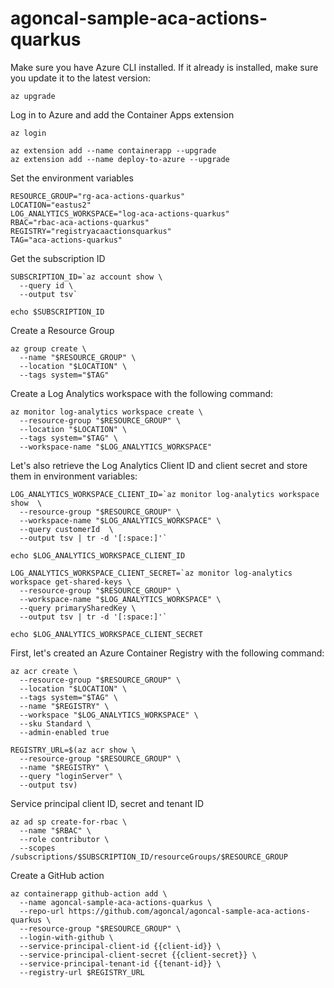 # agoncal-sample-aca-actions-quarkus

Make sure you have Azure CLI installed. If it already is installed, make sure you update it to the latest version:

```shell
az upgrade
```

Log in to Azure and add the Container Apps extension

```shell
az login

az extension add --name containerapp --upgrade
az extension add --name deploy-to-azure --upgrade
```

Set the environment variables

```shell
RESOURCE_GROUP="rg-aca-actions-quarkus"
LOCATION="eastus2"
LOG_ANALYTICS_WORKSPACE="log-aca-actions-quarkus"
RBAC="rbac-aca-actions-quarkus"
REGISTRY="registryacaactionsquarkus"
TAG="aca-actions-quarkus"
```

Get the subscription ID

```shell
SUBSCRIPTION_ID=`az account show \
  --query id \
  --output tsv`
  
echo $SUBSCRIPTION_ID  
```

Create a Resource Group

```shell
az group create \
  --name "$RESOURCE_GROUP" \
  --location "$LOCATION" \
  --tags system="$TAG"
```

Create a Log Analytics workspace with the following command:

```shell
az monitor log-analytics workspace create \
  --resource-group "$RESOURCE_GROUP" \
  --location "$LOCATION" \
  --tags system="$TAG" \
  --workspace-name "$LOG_ANALYTICS_WORKSPACE"
```

Let's also retrieve the Log Analytics Client ID and client secret and store them in environment variables:

```shell
LOG_ANALYTICS_WORKSPACE_CLIENT_ID=`az monitor log-analytics workspace show  \
  --resource-group "$RESOURCE_GROUP" \
  --workspace-name "$LOG_ANALYTICS_WORKSPACE" \
  --query customerId  \
  --output tsv | tr -d '[:space:]'`

echo $LOG_ANALYTICS_WORKSPACE_CLIENT_ID

LOG_ANALYTICS_WORKSPACE_CLIENT_SECRET=`az monitor log-analytics workspace get-shared-keys \
  --resource-group "$RESOURCE_GROUP" \
  --workspace-name "$LOG_ANALYTICS_WORKSPACE" \
  --query primarySharedKey \
  --output tsv | tr -d '[:space:]'`

echo $LOG_ANALYTICS_WORKSPACE_CLIENT_SECRET
```

First, let's created an Azure Container Registry with the following command:

```shell
az acr create \
  --resource-group "$RESOURCE_GROUP" \
  --location "$LOCATION" \
  --tags system="$TAG" \
  --name "$REGISTRY" \
  --workspace "$LOG_ANALYTICS_WORKSPACE" \
  --sku Standard \
  --admin-enabled true
```

```shell
REGISTRY_URL=$(az acr show \
  --resource-group "$RESOURCE_GROUP" \
  --name "$REGISTRY" \
  --query "loginServer" \
  --output tsv)
```


Service principal client ID, secret and tenant ID

```shell
az ad sp create-for-rbac \
  --name "$RBAC" \
  --role contributor \
  --scopes /subscriptions/$SUBSCRIPTION_ID/resourceGroups/$RESOURCE_GROUP
```

Create a GitHub action

```shell
az containerapp github-action add \
  --name agoncal-sample-aca-actions-quarkus \
  --repo-url https://github.com/agoncal/agoncal-sample-aca-actions-quarkus \
  --resource-group "$RESOURCE_GROUP" \
  --login-with-github \
  --service-principal-client-id {{client-id}} \
  --service-principal-client-secret {{client-secret}} \
  --service-principal-tenant-id {{tenant-id}} \
  --registry-url $REGISTRY_URL
```
